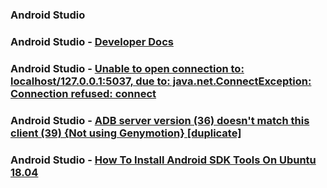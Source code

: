 ### Android Studio

### Android Studio - [Developer Docs](https://developer.android.com/studio)

### Android Studio - [Unable to open connection to: localhost/127.0.0.1:5037, due to: java.net.ConnectException: Connection refused: connect](https://stackoverflow.com/questions/56471689/unable-to-open-connection-to-localhost-127-0-0-15037-due-to-java-net-connect/56471779)

### Android Studio - [ADB server version (36) doesn't match this client (39) {Not using Genymotion} [duplicate]](https://stackoverflow.com/questions/43050370/adb-server-version-36-doesnt-match-this-client-39-not-using-genymotion/43109658)

### Android Studio - [How To Install Android SDK Tools On Ubuntu 18.04](https://android.tutorials24x7.com/blog/how-to-install-android-sdk-tools-on-ubuntu#:~:text=Install%20SDK%20Tools,sdk%20directory%20created%20by%20us.)